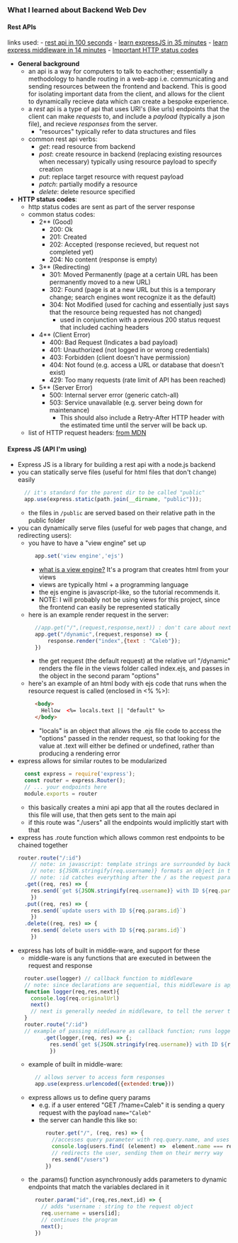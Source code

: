 ### What I learned about Backend Web Dev

#### Rest APIs
links used:
    - [rest api in 100 seconds](https://www.youtube.com/watch?v=-MTSQjw5DrM)
    - [learn expressJS in 35 minutes](https://www.youtube.com/watch?v=SccSCuHhOw0&t=909s)
    - [learn express middleware in 14 minutes](https://www.youtube.com/watch?v=lY6icfhap2o&t=23s)
    - [Important HTTP status codes](https://blog.webdevsimplified.com/2022-12/http-status-codes/)
- **General background**
  - an api is a way for computers to talk to eachother; essentially a methodology to handle routing in a web-app i.e. communicating and sending resources between the frontend and backend. This is good for isolating important data from the client, and allows for the client to dynamically recieve data which can create a bespoke experience.
  - a *rest* api is a type of api that uses URI's (like urls) endpoints that the client can make *requests* to, and include a *payload* (typically a json file), and recieve *responses* from the server.
    - "resources" typically refer to data structures and files
  - common rest api verbs:
    - *get*: read resource from backend
    - *post*: create resource in backend (replacing existing resources when necessary) typically using resource payload to specify creation
    - *put*: replace target resource with request payload
    - *patch*: partially modify a resource
    - *delete*: delete resource specified
- **HTTP status codes**:
  - http status codes are sent as part of the server response
  - common status codes:
    - 2** (Good)
      - 200: Ok
      - 201: Created
      - 202: Accepted (response recieved, but request not completed yet)
      - 204: No content (response is empty)
    - 3** (Redirecting)
      - 301: Moved Permanently (page at a certain URL has been permanently moved to a new URL)
      - 302: Found (page is at a new URL but this is a temporary change; search engines wont recognize it as the default)
      - 304: Not Modified (used for caching and essentially just says that the resource being requested has not changed)
        - used in conjunction with a previous 200 status request that included caching headers
    - 4** (Client Error)
      - 400: Bad Request (Indicates a bad payload)
      - 401: Unauthorized (not logged in or wrong credentials)
      - 403: Forbidden (client doesn't have permission)
      - 404: Not found (e.g. access a URL or database that doesn't exist)
      - 429: Too many requests (rate limit of API has been reached)
    - 5** (Server Error)
      - 500: Internal server error (generic catch-all)
      - 503: Service unavailable (e.g. server being down for maintenance)
        - This should also include a Retry-After HTTP header with the estimated time until the server will be back up.
  - list of HTTP request headers: [from MDN](https://developer.mozilla.org/en-US/docs/Web/HTTP/Headers)

#### Express JS (API I'm using)
- Express JS is a library for building a rest api with a node.js backend
- you can statically serve files (useful for html files that don't change) easily
  ```js
    // it's standard for the parent dir to be called "public"
    app.use(express.static(path.join(__dirname, "public")));
  ```
  - the files in `/public` are served based on their relative path in the public folder
- you can dynamically serve files (useful for web pages that change, and redirecting users):
  - you have to have a "view engine" set up
    ```js
      app.set('view engine','ejs')
    ``` 
    - [what is a view engine?](https://stackoverflow.com/questions/8308485/what-is-view-engine-what-does-it-actually-do) It's a program that creates html from your views
    - views are typically html + a programming language
    - the ejs engine is javascript-like, so the tutorial recommends it.
    - NOTE: I will probably not be using views for this project, since the frontend can easily be represented statically
  - here is an example render request in the server:
    ```js
      //app.get("/",(request,response,next)) : don't care about next most of the time
      app.get("/dynamic",(request,response) => {
          response.render("index",{text : "Caleb"});
      })
    ```
    - the get request (the default request) at the relative url "/dynamic" renders the file in the views folder called index.ejs, and passes in the object in the second param "options"
  - here's an example of an html body with ejs code that runs when the resource request is called (enclosed in <% %>):
    ```html
      <body>
        Hellow  <%= locals.text || "default" %>
      </body>
    ```
    - "locals" is an object that allows the .ejs file code to access the "options" passed in the render request, so that looking for the value at .text will either be defined or undefined, rather than producing a rendering error
- express allows for similar routes to be modularized
  ```js
    const express = require('express');
    const router = express.Router();
    // ... your endpoints here
    module.exports = router
  ```
  - this basically creates a mini api app that all the routes declared in this file will use, that then gets sent to the main api
  - if this route was "./users" all the endpoints would implicitly start with that
- express has .route function which allows common rest endpoints to be chained together
  ```js
  router.route("/:id")
      // note: in javascript: template strings are surrounded by backticks
      // note: ${JSON.stringify(req.username)} formats an object in the string
      // note: :id catches everything after the / as the request parameter "id", it is a DYNAMIC ROUTE
    .get((req, res) => {
      res.send(`get ${JSON.stringify(req.username)} with ID ${req.params.id}`);
      })
    .put((req, res) => {
      res.send(`update users with ID ${req.params.id}`) 
      })
    .delete((req, res) => {
      res.send(`delete users with ID ${req.params.id}`) 
      })
  ```
- express has lots of built in middle-ware, and support for these
  - middle-ware is any functions that are executed in between the request and response
  ```js
    router.use(logger) // callback function to middleware
    // note: since declarations are sequential, this middleware is applied to ALL "router" endpoints declared AFTER it. But the function can be declared after it's called.
    function logger(req,res,next){
      console.log(req.originalUrl)
      next()
      // next is generally needed in middleware, to tell the server to continue routing the user from the request
    } 
    router.route("/:id")
    // example of passing middleware as callback function; runs logger() an extra time
          .get(logger,(req, res) => {;
            res.send(`get ${JSON.stringify(req.username)} with ID ${req.params.id}`);
            })
  ```
  - example of built in middle-ware:
    ```js
      // allows server to access form responses
      app.use(express.urlencoded({extended:true}))
    ```
  - express allows us to define query params
    - e.g. if a user entered "GET /?name=Caleb" it is sending a query request with the payload `name="Caleb"`
    - the server can handle this like so:
      ```js
        router.get("/", (req, res) => {
          //accesses query parameter with req.query.name, and uses it to do a dummy console.log to tell the user whether this string is in an array
          console.log(users.find( (element) =>  element.name === req.query.name))
          // redirects the user, sending them on their merry way
          res.send("/users")
        })
      ``` 
  - the .params() function asynchronously adds parameters to dynamic endpoints that match the variables declared in it
    ```js
      router.param("id",(req,res,next,id) => {
        // adds "username : string to the request object
        req.username = users[id];
        // continues the program
        next();
      })
    ```

